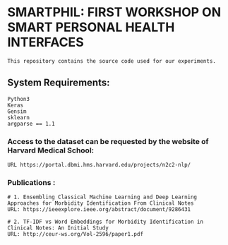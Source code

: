 # SMARTPHIL: FIRST WORKSHOP ON SMART PERSONAL HEALTH INTERFACES
```
This repository contains the source code used for our experiments. 
```
## System Requirements: 
``` 
Python3
Keras
Gensim
sklearn
argparse == 1.1
```

### Access to the dataset can be requested by the website of Harvard Medical School:
``` URL https://portal.dbmi.hms.harvard.edu/projects/n2c2-nlp/ ``` 

### Publications : 
```
# 1. Ensembling Classical Machine Learning and Deep Learning Approaches for Morbidity Identification From Clinical Notes 
URL: https://ieeexplore.ieee.org/abstract/document/9286431

# 2. TF-IDF vs Word Embeddings for Morbidity Identification in Clinical Notes: An Initial Study
URL: http://ceur-ws.org/Vol-2596/paper1.pdf
```













